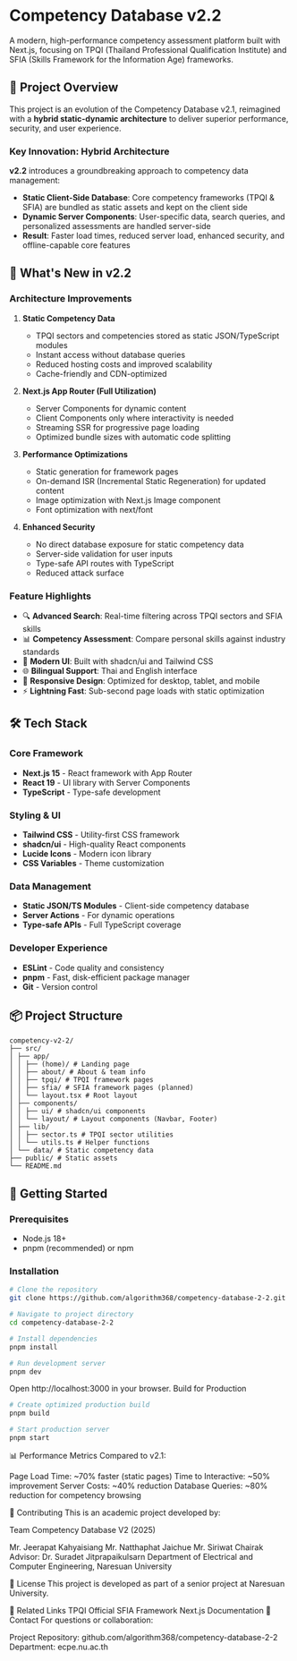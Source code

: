 # Competency Database v2.2

A modern, high-performance competency assessment platform built with Next.js, focusing on TPQI (Thailand Professional Qualification Institute) and SFIA (Skills Framework for the Information Age) frameworks.

## 🎯 Project Overview

This project is an evolution of the Competency Database v2.1, reimagined with a **hybrid static-dynamic architecture** to deliver superior performance, security, and user experience.

### Key Innovation: Hybrid Architecture

**v2.2** introduces a groundbreaking approach to competency data management:

- **Static Client-Side Database**: Core competency frameworks (TPQI & SFIA) are bundled as static assets and kept on the client side
- **Dynamic Server Components**: User-specific data, search queries, and personalized assessments are handled server-side
- **Result**: Faster load times, reduced server load, enhanced security, and offline-capable core features

## 🚀 What's New in v2.2

### Architecture Improvements

1. **Static Competency Data**

   - TPQI sectors and competencies stored as static JSON/TypeScript modules
   - Instant access without database queries
   - Reduced hosting costs and improved scalability
   - Cache-friendly and CDN-optimized

2. **Next.js App Router (Full Utilization)**

   - Server Components for dynamic content
   - Client Components only where interactivity is needed
   - Streaming SSR for progressive page loading
   - Optimized bundle sizes with automatic code splitting

3. **Performance Optimizations**

   - Static generation for framework pages
   - On-demand ISR (Incremental Static Regeneration) for updated content
   - Image optimization with Next.js Image component
   - Font optimization with next/font

4. **Enhanced Security**
   - No direct database exposure for static competency data
   - Server-side validation for user inputs
   - Type-safe API routes with TypeScript
   - Reduced attack surface

### Feature Highlights

- 🔍 **Advanced Search**: Real-time filtering across TPQI sectors and SFIA skills
- 📊 **Competency Assessment**: Compare personal skills against industry standards
- 🎨 **Modern UI**: Built with shadcn/ui and Tailwind CSS
- 🌐 **Bilingual Support**: Thai and English interface
- 📱 **Responsive Design**: Optimized for desktop, tablet, and mobile
- ⚡ **Lightning Fast**: Sub-second page loads with static optimization

## 🛠️ Tech Stack

### Core Framework

- **Next.js 15** - React framework with App Router
- **React 19** - UI library with Server Components
- **TypeScript** - Type-safe development

### Styling & UI

- **Tailwind CSS** - Utility-first CSS framework
- **shadcn/ui** - High-quality React components
- **Lucide Icons** - Modern icon library
- **CSS Variables** - Theme customization

### Data Management

- **Static JSON/TS Modules** - Client-side competency database
- **Server Actions** - For dynamic operations
- **Type-safe APIs** - Full TypeScript coverage

### Developer Experience

- **ESLint** - Code quality and consistency
- **pnpm** - Fast, disk-efficient package manager
- **Git** - Version control

## 📦 Project Structure

```
competency-v2-2/
├── src/
│ ├── app/
│ │ ├── (home)/ # Landing page
│ │ ├── about/ # About & team info
│ │ ├── tpqi/ # TPQI framework pages
│ │ ├── sfia/ # SFIA framework pages (planned)
│ │ └── layout.tsx # Root layout
│ ├── components/
│ │ ├── ui/ # shadcn/ui components
│ │ └── layout/ # Layout components (Navbar, Footer)
│ ├── lib/
│ │ ├── sector.ts # TPQI sector utilities
│ │ └── utils.ts # Helper functions
│ └── data/ # Static competency data
├── public/ # Static assets
└── README.md
```

## 🚀 Getting Started

### Prerequisites

- Node.js 18+
- pnpm (recommended) or npm

### Installation

```bash
# Clone the repository
git clone https://github.com/algorithm368/competency-database-2-2.git

# Navigate to project directory
cd competency-database-2-2

# Install dependencies
pnpm install

# Run development server
pnpm dev
```

Open http://localhost:3000 in your browser.
Build for Production

```bash
# Create optimized production build
pnpm build

# Start production server
pnpm start
```

📊 Performance Metrics
Compared to v2.1:

Page Load Time: ~70% faster (static pages)
Time to Interactive: ~50% improvement
Server Costs: ~40% reduction
Database Queries: ~80% reduction for competency browsing

🤝 Contributing
This is an academic project developed by:

Team Competency Database V2 (2025)

Mr. Jeerapat Kahyaisiang
Mr. Natthaphat Jaichue
Mr. Siriwat Chairak
Advisor: Dr. Suradet Jitprapaikulsarn
Department of Electrical and Computer Engineering, Naresuan University

📄 License
This project is developed as part of a senior project at Naresuan University.

🔗 Related Links
TPQI Official
SFIA Framework
Next.js Documentation
📧 Contact
For questions or collaboration:

Project Repository: github.com/algorithm368/competency-database-2-2
Department: ecpe.nu.ac.th
